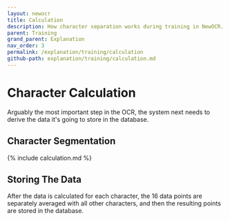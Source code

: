 ```yaml
---
layout: newocr
title: Calculation
description: How character separation works during training in NewOCR.
parent: Training
grand_parent: Explanation
nav_order: 3
permalink: /explanation/training/calculation
github-path: explanation/training/calculation.md
---
```


# Character Calculation

Arguably the most important step in the OCR, the system next needs to derive the data it's going to store in the database.

## Character Segmentation

{% include calculation.md %}

## Storing The Data

After the data is calculated for each character, <src data-gh="https://github.com/RubbaBoy/NewOCR/blob/7de96263853df8f63d340ecaf26284cb0d4dbb34/src/main/java/com/uddernetworks/newocr/recognition/OCRTrain.java#L180-L185">the 16 data points are separately averaged with all other characters, and then the resulting points are stored in the database.</src>

